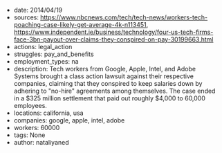 - date: 2014/04/19
- sources: https://www.nbcnews.com/tech/tech-news/workers-tech-poaching-case-likely-get-average-4k-n113451, https://www.independent.ie/business/technology/four-us-tech-firms-face-3bn-payout-over-claims-they-conspired-on-pay-30199663.html
- actions: legal_action
- struggles: pay_and_benefits
- employment_types: na
- description: Tech workers from Google, Apple, Intel, and Adobe Systems brought a class action lawsuit against their respective companies, claiming that they conspired to keep salaries down by adhering to "no-hire" agreements among themselves. The case ended in a $325 million settlement that paid out roughly $4,000 to 60,000 employees. 
- locations: california, usa
- companies: google, apple, intel, adobe
- workers: 60000
- tags: None
- author: nataliyaned

